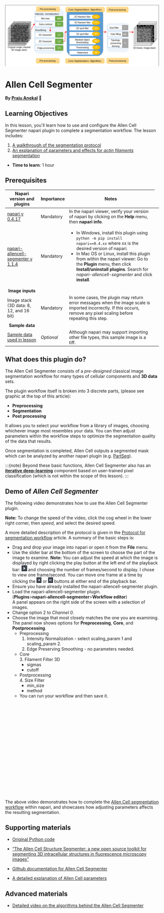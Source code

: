 ![Samples of images segmented by Cellpose](images/allencell-1.png)

Allen Cell Segmenter
=======================
**By [Praju Anekal](https://chanzuckerberg.github.io/napari-segmentation-workshop/preface/whomadethis.html#praju-anekal) 🔬**
## Learning Objectives

In this lesson, you'll learn how to use and configure the Allen Cell Segmenter napari plugin to complete a segmentation workflow. The lesson includes:

1.  [A walkthrough of the segmentation protocol](allencell-protocol.md)
2.  [An explanation of parameters and effects for *actin filaments* segmentation](allencell-parameters.md) 

- **Time to learn**: 1 hour

## Prerequisites

| <center>Napari version and plugins</center>| Importance | Notes |
|--------------------------- | ---------- | ----- |
| [napari v 0.4.17](https://chanzuckerberg.github.io/napari-segmentation-workshop/onboard/lesson3.html) | Mandatory  | In the napari viewer, verify your version of napari by clicking on the **Help** menu, then **napari info**. | |
| [napari-allencell-segmenter v 1.1.4](https://www.napari-hub.org/plugins/cellpose-napari) | Mandatory <td> <ul> <li>In Windows, install this plugin using `python -m pip install napari==0.4.xx` where xx is the desired version of napari.</li> <li>In Mac OS or Linux, install this plugin from within the napari viewer: Go to the **Plugin** menu, then click **Install/uninstall plugins**. Search for *napari-allencell-segmenter* and click **install**. </li> </ul> </td>
| <center>**Image inputs**</center> |  |  |
| Image stack (3D data: 8, 12, and 16 bit) | Mandatory  | In some cases, the plugin may return error messages when the image scale is imported incorrectly. If this occurs, remove any pixel scaling before repeating this step. | |
| <center>**Sample data**</center> |  |  |
| [Sample data used in lesson](https://github.com/chanzuckerberg/napari-segmentation-workshop/raw/main/content/workflow/images/Allen-Cell-Segmenter-Sample-Data.tif) | *Optional* | Although napari may support importing other file types, this sample image is a tiff. | |

## What does this plugin do?

The Allen Cell Segmenter consists of a *pre-designed* classical image segmentation workflow for many types of cellular components and **3D data** sets. 

The plugin workflow itself is broken into 3 discrete parts, (please see graphic at the top of this article):
- **Preprocessing** 
- **Segmentation**  
- **Post processing**

It allows you to select your workflow from a library of images, choosing whichever image most resembles your data. You can then adjust parameters within the workflow steps to optimize the segmentation quality of the data that results. 

Once segmentation is completed, Allen Cell outputs a segmented mask which can be analyzed by another napari plugin (e.g. [PartSeg](https://www.napari-hub.org/plugins/PartSeg)). 

:::{note}
Beyond these basic functions, Allen Cell Segmenter also has an **[iterative deep-learning](https://www.youtube.com/watch?v=W1DPfZk5iF8&t=8s)** component based on user-trained pixel classification (which is not within the scope of this lesson).
:::

## Demo of *Allen Cell Segmenter*  
The following video demonstrates how to use the Allen Cell Segmenter plugin.  

**Note:** To change the speed of the video, click the cog wheel in the lower right corner, then *speed*, and select the desired speed. 

A more detailed description of the protocol is given in the [Protocol for segmentation workflow](\allencell-protocol.md) article. A summary of the basic steps is:
- Drag and drop your image into napari or open it from the **File** menu.  
- Use the slider bar at the bottom of the screen to choose the part of the image to examine. 
**Note:** You can adjust the speed at which the image is displayed by right clicking the play button at the left end of the playback bar: ![play button](images/play-button.png) and choosing the number of frames/second to display. I chose to view one frame/second. You can move one frame at a time by clicking the ![frame-by-frame-button-left](images/frame-by-frame-button-left.png) or ![frame-by-frame-button-right](images/frame-by-frame-button-right.png) buttons at either end of the playback bar. 
- Ensure you have already installed the napari-allencell-segmenter plugin. 
- Load the napari-allencell-segmenter plugin.  
(**Plugins**>**napari-allencell-segmenter**>**Workflow editor**)  
A panel appears on the right side of the screen with a selection of images. 
- Change option 2 to *Channel 0*.
- Choose the image that most closely matches the one you are examining. The panel now shows options for **Preprocessing**, **Core**, and **Postprocessing**.  
  - Preprocessing  
    1. Intensity Normalization - select scaling_param 1 and scaling_param 2.    
    2. Edge Preserving Smoothing - no parameters needed. 
  - Core  
    3. Filament Filter 3D  
       - sigmas  
       - cutoff
  - Postprocessing  
    4. Size Filter  
       - min_size  
       - method  
  - You can run your workflow and then save it. 
  <!--I would put the next article before this one. That way they can read about the process and then the demo video would make more sense. --> 

<center><script src="https://fast.wistia.com/embed/medias/388imsy9td.jsonp" async></script><script src="https://fast.wistia.com/assets/external/E-v1.js" async></script><div class="wistia_responsive_padding" style="padding:56.25% 0 0 0;position:relative;"><div class="wistia_responsive_wrapper" style="height:100%;left:0;position:absolute;top:0;width:100%;"><div class="wistia_embed wistia_async_388imsy9td seo=false videoFoam=true" style="height:100%;position:relative;width:100%"><div class="wistia_swatch" style="height:100%;left:0;opacity:0;overflow:hidden;position:absolute;top:0;transition:opacity 200ms;width:100%;"><img src="https://fast.wistia.com/embed/medias/388imsy9td/swatch" style="filter:blur(5px);height:100%;object-fit:contain;width:100%;" alt="" aria-hidden="true" onload="this.parentNode.style.opacity=1;" /></div></div></div></div></center>

<br>
  
The above video demonstrates how to complete the [Allen Cell segmentation workflow](allencell-protocol.md) within napari, and showcases how adjusting parameters affects the resulting segmentation.

## Supporting materials

- [Original Python code](https://www.allencell.org/segmenter.html#lookup-table)

- [“The Allen Cell Structure Segmenter: a new open source toolkit for segmenting 3D intracellular structures in fluorescence microscopy images”](https://www.biorxiv.org/content/10.1101/491035v1.full#F2)

- [Github documentation for Allen Cell Segmenter](https://github.com/AllenCell/napari-allencell-segmenter)

- [A detailed explanation of Allen Cell parameters](https://github.com/AllenCell/aics-segmentation/blob/main/lookup_table_demo/playground_filament3d.ipynb)

## Advanced materials 

- [Detailed video on the algorithms behind the Allen Cell Segmenter](https://www.youtube.com/watch?v=Ynl_Yt9N8p4)
